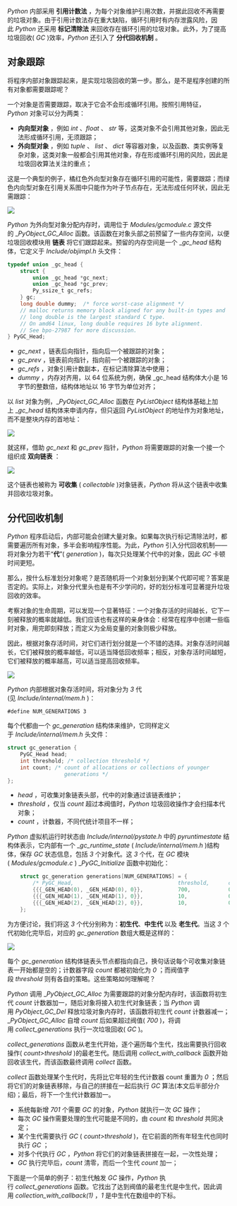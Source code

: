 _Python_ 内部采用 **引用计数法** ，为每个对象维护引用次数，并据此回收不再需要的垃圾对象。由于引用计数法存在重大缺陷，循环引用时有内存泄露风险，因此 _Python_ 还采用 **标记清除法** 来回收存在循环引用的垃圾对象。此外，为了提高垃圾回收( _GC_ )效率，_Python_ 还引入了 **分代回收机制** 。

## 对象跟踪

将程序内部对象跟踪起来，是实现垃圾回收的第一步。那么，是不是程序创建的所有对象都需要跟踪呢？

一个对象是否需要跟踪，取决于它会不会形成循环引用。按照引用特征，_Python_ 对象可以分为两类：

-   **内向型对象** ，例如 _int_ 、_float_ 、 _str_ 等，这类对象不会引用其他对象，因此无法形成循环引用，无须跟踪；
-   **外向型对象** ，例如 _tuple_ 、 _list_ 、 _dict_ 等容器对象，以及函数、类实例等复杂对象，这类对象一般都会引用其他对象，存在形成循环引用的风险，因此是垃圾回收算法关注的重点；

这是一个典型的例子，橘红色外向型对象存在循环引用的可能性，需要跟踪；而绿色内向型对象在引用关系图中只能作为叶子节点存在，无法形成任何环状，因此无需跟踪：

![](../../youdaonote-images/Pasted%20image%2020221218203141.png)

_Python_ 为外向型对象分配内存时，调用位于 _Modules/gcmodule.c_ 源文件的 __PyObject_GC_Alloc_ 函数。该函数在对象头部之前预留了一些内存空间，以便垃圾回收模块用 **链表** 将它们跟踪起来。预留的内存空间是一个 __gc_head_ 结构体，它定义于 _Include/objimpl.h_ 头文件：

```c
typedef union _gc_head {
    struct {
        union _gc_head *gc_next;
        union _gc_head *gc_prev;
        Py_ssize_t gc_refs;
    } gc;
    long double dummy;  /* force worst-case alignment */
    // malloc returns memory block aligned for any built-in types and
    // long double is the largest standard C type.
    // On amd64 linux, long double requires 16 byte alignment.
    // See bpo-27987 for more discussion.
} PyGC_Head;
```

-   _gc_next_ ，链表后向指针，指向后一个被跟踪的对象；
-   _gc_prev_ ，链表前向指针，指向前一个被跟踪的对象；
-   _gc_refs_ ，对象引用计数副本，在标记清除算法中使用；
-   _dummy_ ，内存对齐用，以 64 位系统为例，确保 _gc_head 结构体大小是 16 字节的整数倍，结构体地址以 16 字节为单位对齐；

以 _list_ 对象为例，__PyObject_GC_Alloc_ 函数在 _PyListObject_ 结构体基础上加上 __gc_head_ 结构体来申请内存，但只返回 _PyListObject_ 的地址作为对象地址，而不是整块内存的首地址：

![](../../youdaonote-images/Pasted%20image%2020221218203339.png)

就这样，借助 _gc_next_ 和 _gc_prev_ 指针，_Python_ 将需要跟踪的对象一个接一个组织成 **双向链表** ：

![](../../youdaonote-images/Pasted%20image%2020221218203457.png)

这个链表也被称为 **可收集** ( _collectable_ )对象链表，_Python_ 将从这个链表中收集并回收垃圾对象。

## 分代回收机制

_Python_ 程序启动后，内部可能会创建大量对象。如果每次执行标记清除法时，都需要遍历所有对象，多半会影响程序性能。为此，_Python_ 引入分代回收机制——将对象分为若干“**代**”( _generation_ )，每次只处理某个代中的对象，因此 _GC_ 卡顿时间更短。

那么，按什么标准划分对象呢？是否随机将一个对象划分到某个代即可呢？答案是否定的。实际上，对象分代里头也是有不少学问的，好的划分标准可显著提升垃圾回收的效率。

考察对象的生命周期，可以发现一个显著特征：一个对象存活的时间越长，它下一刻被释放的概率就越低。我们应该也有这样的亲身体会：经常在程序中创建一些临时对象，用完即刻释放；而定义为全局变量的对象则极少释放。

因此，根据对象存活时间，对它们进行划分就是一个不错的选择。对象存活时间越长，它们被释放的概率越低，可以适当降低回收频率；相反，对象存活时间越短，它们被释放的概率越高，可以适当提高回收频率。

![](../../youdaonote-images/Pasted%20image%2020221218203958.png)

_Python_ 内部根据对象存活时间，将对象分为 _3_ 代(见 _Include/internal/mem.h_ )：

```
#define NUM_GENERATIONS 3
```

每个代都由一个 _gc_generation_ 结构体来维护，它同样定义于 _Include/internal/mem.h_ 头文件：

```c
struct gc_generation {
    PyGC_Head head;
    int threshold; /* collection threshold */
    int count; /* count of allocations or collections of younger
                  generations */
};
```

-   _head_ ，可收集对象链表头部，代中的对象通过该链表维护；
-   _threshold_ ，仅当 _count_ 超过本阀值时，_Python_ 垃圾回收操作才会扫描本代对象；
-   _count_ ，计数器，不同代统计项目不一样；

_Python_ 虚拟机运行时状态由 _Include/internal/pystate.h_ 中的 _pyruntimestate_ 结构体表示，它内部有一个 __gc_runtime_state_ ( _Include/internal/mem.h_ )结构体，保存 _GC_ 状态信息，包括 _3_ 个对象代。这 _3_ 个代，在 _GC_ 模块( _Modules/gcmodule.c_ ) __PyGC_Initialize_ 函数中初始化：

```c
    struct gc_generation generations[NUM_GENERATIONS] = {
        /* PyGC_Head,                                 threshold,      count */
        {{{_GEN_HEAD(0), _GEN_HEAD(0), 0}},           700,            0},
        {{{_GEN_HEAD(1), _GEN_HEAD(1), 0}},           10,             0},
        {{{_GEN_HEAD(2), _GEN_HEAD(2), 0}},           10,             0},
    };
```

为方便讨论，我们将这 _3_ 个代分别称为：**初生代**、**中生代** 以及 **老生代**。当这 _3_ 个代初始化完毕后，对应的 _gc_generation_ 数组大概是这样的：

![](../../youdaonote-images/Pasted%20image%2020221218210803.png)

每个 _gc_generation_ 结构体链表头节点都指向自己，换句话说每个可收集对象链表一开始都是空的；计数器字段 _count_ 都被初始化为 _0_ ；而阀值字段 _threshold_ 则有各自的策略。这些策略如何理解呢？

_Python_ 调用 __PyObject_GC_Alloc_ 为需要跟踪的对象分配内存时，该函数将初生代 _count_ 计数器加一，随后对象将接入初生代对象链表；当 _Python_ 调用 _PyObject_GC_Del_ 释放垃圾对象内存时，该函数将初生代 _count_ 计数器减一；__PyObject_GC_Alloc_ 自增 _count_ 后如果超过阀值( _700_ )，将调用 _collect_generations_ 执行一次垃圾回收( _GC_ )。

_collect_generations_ 函数从老生代开始，逐个遍历每个生代，找出需要执行回收操作( _count>threshold_ )的最老生代。随后调用 _collect_with_callback_ 函数开始回收该生代，而该函数最终调用 _collect_ 函数。

_collect_ 函数处理某个生代时，先将比它年轻的生代计数器 count 重置为 _0_ ；然后将它们的对象链表移除，与自己的拼接在一起后执行 _GC_ 算法(本文后半部分介绍)；最后，将下一个生代计数器加一。

-   系统每新增 _701_ 个需要 _GC_ 的对象，_Python_ 就执行一次 _GC_ 操作；
-   每次 _GC_ 操作需要处理的生代可能是不同的，由 _count_ 和 _threshold_ 共同决定；
-   某个生代需要执行 _GC_ ( _count>threshold_ )，在它前面的所有年轻生代也同时执行 _GC_ ；
-   对多个代执行 _GC_ ，_Python_ 将它们的对象链表拼接在一起，一次性处理；
-   _GC_ 执行完毕后，_count_ 清零，而后一个生代 _count_ 加一；

下面是一个简单的例子：初生代触发 _GC_ 操作，_Python_ 执行 _collect_generations_ 函数。它找出了达到阀值的最老生代是中生代，因此调用 _collection_with_callback(1)_ ，_1_ 是中生代在数组中的下标。
